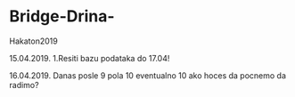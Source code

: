 # Bridge-Drina-
Hakaton2019 

15.04.2019.
1.Resiti bazu podataka do 17.04!
 
16.04.2019.
Danas posle 9 pola 10 eventualno 10 ako hoces da pocnemo da radimo?

